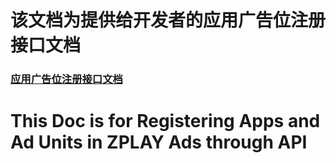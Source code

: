 # 该文档为提供给开发者的应用广告位注册接口文档
### [应用广告位注册接口文档](https://github.com/May0210/APIDocForRegisteringAppsAndAdUnits/blob/master/%E5%BA%94%E7%94%A8%E5%B9%BF%E5%91%8A%E4%BD%8D%E6%B3%A8%E5%86%8C%E6%8E%A5%E5%8F%A3%E6%96%87%E6%A1%A3.md)
# This Doc is for Registering Apps and Ad Units in ZPLAY Ads through API
### 